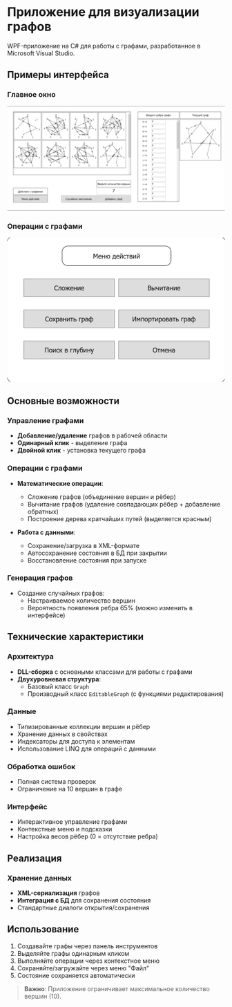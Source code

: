 # Приложение для визуализации графов

WPF-приложение на C# для работы с графами, разработанное в Microsoft Visual Studio.

## Примеры интерфейса

### Главное окно
![Главное окно приложения](Images/MainWindow.jpg)

### Операции с графами
![Сложение графов](images/Actions.jpg)

## Основные возможности

### Управление графами
- **Добавление/удаление** графов в рабочей области
- **Одинарный клик** - выделение графа
- **Двойной клик** - установка текущего графа

### Операции с графами
- **Математические операции**:
  - Сложение графов (объединение вершин и рёбер)
  - Вычитание графов (удаление совпадающих рёбер + добавление обратных)
  - Построение дерева кратчайших путей (выделяется красным)

- **Работа с данными**:
  - Сохранение/загрузка в XML-формате
  - Автосохранение состояния в БД при закрытии
  - Восстановление состояния при запуске

### Генерация графов
- Создание случайных графов:
  - Настраиваемое количество вершин
  - Вероятность появления ребра 65% (можно изменить в интерфейсе)

## Технические характеристики

### Архитектура
- **DLL-сборка** с основными классами для работы с графами
- **Двухуровневая структура**:
  - Базовый класс `Graph`
  - Производный класс `EditableGraph` (с функциями редактирования)

### Данные
- Типизированные коллекции вершин и рёбер
- Хранение данных в свойствах
- Индексаторы для доступа к элементам
- Использование LINQ для операций с данными

### Обработка ошибок
- Полная система проверок
- Ограничение на 10 вершин в графе

### Интерфейс
- Интерактивное управление графами
- Контекстные меню и подсказки
- Настройка весов рёбер (0 = отсутствие ребра)

## Реализация

### Хранение данных
- **XML-сериализация** графов
- **Интеграция с БД** для сохранения состояния
- Стандартные диалоги открытия/сохранения

## Использование

1. Создавайте графы через панель инструментов
2. Выделяйте графы одинарным кликом
3. Выполняйте операции через контекстное меню
4. Сохраняйте/загружайте через меню "Файл"
5. Состояние сохраняется автоматически

> **Важно**: Приложение ограничивает максимальное количество вершин (10).
